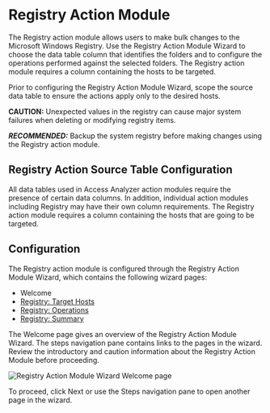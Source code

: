 # Registry Action Module

The Registry action module allows users to make bulk changes to the Microsoft Windows Registry. Use the Registry Action Module Wizard to choose the data table column that identifies the folders and to configure the operations performed against the selected folders. The Registry action module requires a column containing the hosts to be targeted.

Prior to configuring the Registry Action Module Wizard, scope the source data table to ensure the actions apply only to the desired hosts.

__CAUTION:__ Unexpected values in the registry can cause major system failures when deleting or modifying registry items.

___RECOMMENDED:___ Backup the system registry before making changes using the Registry action module.

## Registry Action Source Table Configuration

All data tables used in Access Analyzer action modules require the presence of certain data columns. In addition, individual action modules including Registry may have their own column requirements. The Registry action module requires a column containing the hosts that are going to be targeted.

## Configuration

The Registry action module is configured through the Registry Action Module Wizard, which contains the following wizard pages:

- Welcome
- [Registry: Target Hosts](/docs/accessanalyzer/enterpriseauditor/admin/action/registry/targethosts.md)
- [Registry: Operations](/docs/accessanalyzer/enterpriseauditor/admin/action/registry/operations.md)
- [Registry: Summary](/docs/accessanalyzer/enterpriseauditor/admin/action/registry/summary.md)

The Welcome page gives an overview of the Registry Action Module Wizard. The steps navigation pane contains links to the pages in the wizard. Review the introductory and caution information about the Registry Action Module before proceeding.

![Registry Action Module Wizard Welcome page](/img/product_docs/activitymonitor/activitymonitor/install/welcome.webp)

To proceed, click Next or use the Steps navigation pane to open another page in the wizard.
